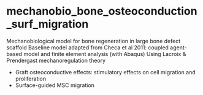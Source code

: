 # mechanobio_bone_osteoconduction_surf_migration

Mechanobiological model for bone regeneration in large bone defect scaffold
Baseline model adapted from Checa et al 2011: coupled agent-based model and finite element analysis (with Abaqus)
Using Lacroix & Prendergast mechanoregulation theory

+ Graft osteoconductive effects: stimulatory effects on cell migration and proliferation
+ Surface-guided MSC migration
